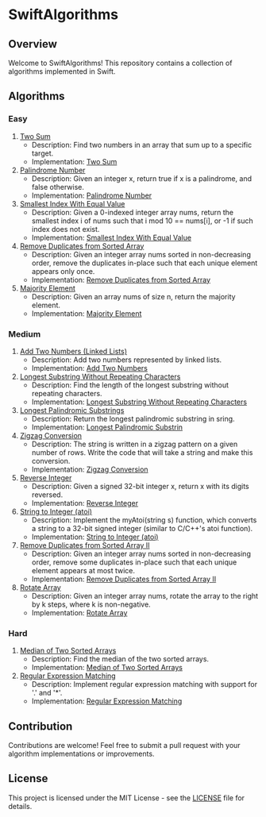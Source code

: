# SwiftAlgorithms

## Overview

Welcome to SwiftAlgorithms! This repository contains a collection of algorithms implemented in Swift.

## Algorithms

### Easy
1. [Two Sum](./Easy/Two%20Sum)
   - Description: Find two numbers in an array that sum up to a specific target.
   - Implementation: [Two Sum](./Easy/Two%20Sum/TwoSum.swift)
2. [Palindrome Number](./Easy/Palindrome%20Number)
   - Description: Given an integer x, return true if x is a palindrome, and false otherwise.
   - Implementation: [Palindrome Number](./Easy/Palindrome%20Number/PalindromeNumber.swift)
3. [Smallest Index With Equal Value](./Easy/Smallest%20Index%20With%20Equal%20Value)
   - Description: Given a 0-indexed integer array nums, return the smallest index i of nums such that i mod 10 == nums[i], or -1 if such index does not exist.
   - Implementation: [Smallest Index With Equal Value](./Easy/Smallest%20Index%20With%20Equal%20Value/SmallestIndexWithEqualValue.swift)
4. [Remove Duplicates from Sorted Array](./Easy/Remove%20Duplicates%20from%20Sorted%20Array)
   - Description: Given an integer array nums sorted in non-decreasing order, remove the duplicates in-place such that each unique element appears only once.
   - Implementation: [Remove Duplicates from Sorted Array](./Easy/Remove%20Duplicates%20from%20Sorted%20Array/RemoveDuplicatesFromSortedArray.swift)
4. [Majority Element](./Easy/Majority%20Element)
   - Description: Given an array nums of size n, return the majority element.
   - Implementation: [Majority Element](./Easy/Majority%20Element/MajorityElement.swift)

### Medium
1. [Add Two Numbers (Linked Lists)](./Medium/Add%20Two%20Numbers)
   - Description: Add two numbers represented by linked lists.
   - Implementation: [Add Two Numbers](./Medium/Add%20Two%20Numbers/AddTwoNumbers.swift)
2. [Longest Substring Without Repeating Characters](./Medium/Longest%20Substring%20Without%20Repeating%20Characters)
   - Description: Find the length of the longest substring without repeating characters.
   - Implementation: [Longest Substring Without Repeating Characters](./Medium/Longest%20Substring%20Without%20Repeating%20Characters/LongestSubstringWithoutRepeatingCharacters.swift)
3. [Longest Palindromic Substrings](./Medium/Longest%20Palindromic%20Substring)
   - Description: Return the longest palindromic substring in sring.
   - Implementation: [Longest Palindromic Substrin](./Medium/Longest%20Palindromic%20Substring/LongestPalindromicSubstrin.swift) 
4. [Zigzag Conversion](./Medium/Zigzag%20Conversion)
   - Description: The string is written in a zigzag pattern on a given number of rows. Write the code that will take a string and make this conversion.
   - Implementation: [Zigzag Conversion](./Medium/Zigzag%20Conversion/ZigzagConversion.swift) 
5. [Reverse Integer](./Medium/Reverse%20Integer)
   - Description: Given a signed 32-bit integer x, return x with its digits reversed.
   - Implementation: [Reverse Integer](./Medium/Reverse%20Integer/ReverseInteger.swift) 
6. [String to Integer (atoi)](./Medium/String%20to%20Integer%20(atoi))
   - Description: Implement the myAtoi(string s) function, which converts a string to a 32-bit signed integer (similar to C/C++'s atoi function).
   - Implementation: [String to Integer (atoi)](./Medium/String%20to%20Integer%20(atoi)/Atoi.swift) 
7. [Remove Duplicates from Sorted Array II](./Medium/Remove%20Duplicates%20from%20Sorted%20Array%202)
   - Description: Given an integer array nums sorted in non-decreasing order, remove some duplicates in-place such that each unique element appears at most twice.
   - Implementation: [Remove Duplicates from Sorted Array II](./Medium/Remove%20Duplicates%20from%20Sorted%20Array%202/RemoveDuplicatesFromSortedArrayII.swift) 
8. [Rotate Array](./Medium/Rotate%20Array)
   - Description: Given an integer array nums, rotate the array to the right by k steps, where k is non-negative.
   - Implementation: [Rotate Array](./Medium/Rotate%20Array/RotateArray.swift) 

### Hard
1. [Median of Two Sorted Arrays](./Hard/Median%20of%20Two%20Sorted%20Arrays)
   - Description: Find the median of the two sorted arrays.
   - Implementation: [Median of Two Sorted Arrays](./Hard/Median%20of%20Two%20Sorted%20Arrays/MedianofTwoSortedArrays.swift)
2. [Regular Expression Matching](./Hard/Regular%20Expression%20Matching)
   - Description: Implement regular expression matching with support for '.' and '*'.
   - Implementation: [Regular Expression Matching](./Hard/Regular%20Expression%20Matching/RegularExpressionMatching.swift)

## Contribution

Contributions are welcome! Feel free to submit a pull request with your algorithm implementations or improvements.

## License

This project is licensed under the MIT License - see the [LICENSE](./LICENSE) file for details.